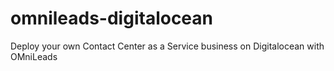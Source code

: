 # omnileads-digitalocean
Deploy your own Contact Center as a Service business on Digitalocean with OMniLeads

